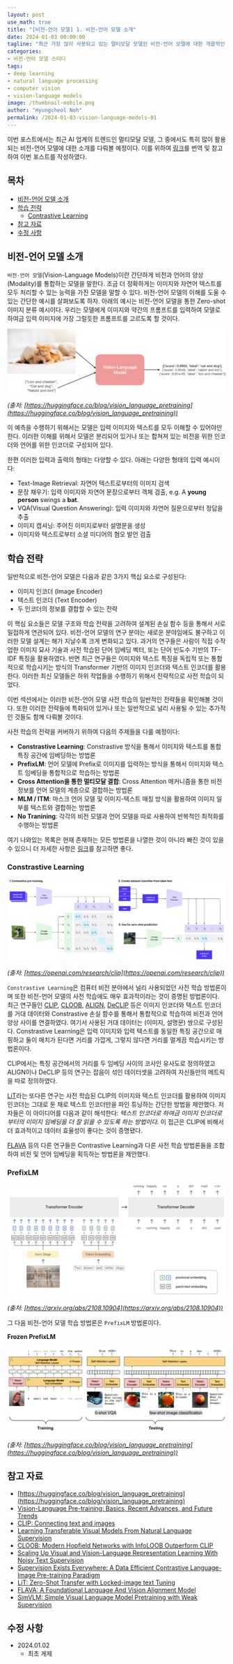 ```yaml
---
layout: post
use_math: true
title: "[비전-언어 모델] 1. 비전-언어 모델 소개"
date: 2024-01-03 00:00:00
tagline: "최근 가장 많이 사용되고 있는 멀티모달 모델인 비전-언어 모델에 대한 개괄적인 소개 포스트"
categories:
- 비전-언어 모델 스터디
tags:
- deep learning
- natural language processing
- computer vision
- vision-language models
image: /thumbnail-mobile.png
author: "Hyungcheol Noh"
permalink: /2024-01-03-vision-language-models-01
---
```


이번 포스트에서는 최근 AI 업계의 트렌드인 멀티모달 모델, 그 중에서도 특히 많이 활용되는 비전-언어 모델에 대한 소개를 다뤄볼 예정이다. 이를 위하여 [링크](https://huggingface.co/blog/vision_language_pretraining)를 번역 및 참고하여 이번 포스트를 작성하였다.

## 목차
- [비전-언어 모델 소개](#비전-언어-모델-소개)
- [학습 전략](#학습-전략)
    - [Contrastive Learning](#constrastive-learning)
- [참고 자료](#참고-자료)
- [수정 사항](#수정-사항)

## 비전-언어 모델 소개
`비전-언어 모델`(Vision-Language Models)이란 간단하게 비전과 언어의 양상(Modality)를 통합하는 모델을 말한다. 조금 더 정확하게는 이미지와 자연어 텍스트를 모두 처리할 수 있는 능력을 가진 모델을 말할 수 있다. 비전-언어 모델의 이해를 도울 수 있는 간단한 예시를 살펴보도록 하자. 아래의 예시는 비전-언어 모델을 통한 Zero-shot 이미지 분류 예시이다. 우리는 모델에게 이미지와 약간의 프롬프트를 입력하여 모델로 하여금 입력 이미지에 가장 그럴듯한 프롬프트를 고르도록 할 것이다.

![](assets/img/2024-01-03-vision-language-models-01/zero-shot-image-classification.png)

*(출처: [https://huggingface.co/blog/vision_language_pretraining](https://huggingface.co/blog/vision_language_pretraining))*

이 예측을 수행하기 위해서는 모델은 입력 이미지와 텍스트를 모두 이해할 수 있어야만 한다. 이러한 이해를 위해서 모델은 분리되어 있거나 또는 합쳐져 있는 비전을 위한 인코더와 언어를 위한 인코더로 구성되어 있다.

한편 이러한 입력과 출력의 형태는 다양할 수 있다. 아래는 다양한 형태의 입력 예시이다:
- Text-Image Retrieval: 자연어 텍스트로부터의 이미지 검색
- 문장 채우기: 입력 이미지와 자연어 문장으로부터 객체 검출, e.g. A **young person** swings a **bat**.
- VQA(Visual Question Answering): 입력 이미지와 자연어 질문으로부터 정답을 추출
- 이미지 캡셔닝: 주어진 이미지로부터 설명문을 생성
- 이미지와 텍스트로부터 소셜 미디어의 혐오 발언 검출

## 학습 전략
일반적으로 비전-언어 모델은 다음과 같은 3가지 핵십 요소로 구성된다:
- 이미지 인코더 (Image Encoder)
- 텍스트 인코더 (Text Encoder)
- 두 인코더의 정보를 결합할 수 있는 전략

이 핵심 요소들은 모델 구조와 학습 전략을 고려하여 설계된 손실 함수 등을 통해서 서로 밀접하게 연관되어 있다. 비전-언어 모델의 연구 분야는 새로운 분야임에도 불구하고 이러한 모델 설계는 해가 지날수록 크게 변화되고 있다. 과거의 연구들은 사람이 직접 수작업한 이미지 묘사 기술과 사전 학습된 단어 임베딩 벡터, 또는 단어 빈도수 기반의 TF-IDF 특징을 활용하였다. 반면 최근 연구들은 이미지와 텍스트 특징을 독립적 또는 통합적으로 학습시키는 방식의 Transformer 기반의 이미지 인코더와 텍스트 인코더를 활용한다. 이러한 최신 모델들은 하위 작업들을 수행하기 위해서 전략적으로 사전 학습이 되었다.

이번 섹션에서는 이러한 비전-언어 모델 사전 학습의 일반적인 전략들을 확인해볼 것이다. 또한 이러한 전략들에 특화되어 있거나 또는 일반적으로 널리 사용될 수 있는 추가적인 것들도 함께 다뤄볼 것이다.

사전 학습의 전략을 커버하기 위하여 다음의 주제들을 다룰 예정이다:
- **Constrastive Learning**: Constrastive 방식을 통해서 이미지와 텍스트를 통합 특징 공간에 임베딩하는 방법론
- **PrefixLM**: 언어 모델에 Prefix로 이미지를 입력하는 방식을 통해서 이미지와 텍스트 임베딩을 통합적으로 학습하는 방법론
- **Cross Attention을 통한 멀티모달 결합**: Cross Attention 메커니즘을 통한 비전 정보를 언어 모델의 계층으로 결합하는 방법론
- **MLM / ITM**: 마스크 언어 모델 및 이미지-텍스트 매칭 방식을 활용하여 이미지 일부를 텍스트와 결합하는 방법론
- **No Tranining**: 각각의 비전 모델과 언어 모델을 따로 사용하여 반복적인 최적화를 수행하는 방법론

여기 나와있는 목록은 현재 존재하는 모든 방법론을 나열한 것이 아니라 빠진 것이 있을 수 있으니 더 자세한 사항은 [링크](https://arxiv.org/abs/2210.09263)를 참고하면 좋다.

### Constrastive Learning

![](assets/img/2024-01-03-vision-language-models-01/contrastive-learning.png)

*(출처: [https://openai.com/research/clip](https://openai.com/research/clip))*

`Constrastive Learning`은 컴퓨터 비전 분야에서 널리 사용되었던 사전 학습 방법론이며 또한 비전-언어 모델의 사전 학습에도 매우 효과적이라는 것이 증명된 방법론이다. 최근 연구들인 [CLIP](https://arxiv.org/abs/2103.00020), [CLOOB](https://arxiv.org/abs/2110.11316), [ALIGN](https://arxiv.org/abs/2102.05918), [DeCLIP](https://arxiv.org/abs/2110.05208) 등은 이미지 인코더와 텍스트 인코더를 거대 데이터와 Constrastive 손실 함수를 통해서 통합적으로 학습하여 비전과 언어 양상 사이를 연결하였다. 여기서 사용된 거대 데이터는 (이미지, 설명문) 쌍으로 구성된다. Constrastive Learning은 입력 이미지와 입력 텍스트를 동일한 특징 공간으로 매핑하고 둘이 매치가 된다면 거리를 가깝게, 그렇지 않다면 거리를 멀게끔 학습시키는 방법론이다.

CLIP에서는 특징 공간에서의 거리를 두 임베딩 사이의 코사인 유사도로 정의하였고 ALIGN이나 DeCLIP 등의 연구는 잡음이 섞인 데이터셋을 고려하여 자신들만의 메트릭을 따로 정의하였다.

[LiT](https://arxiv.org/abs/2111.07991)라는 또다른 연구는 사전 학습된 CLIP의 이미지와 텍스트 인코더를 활용하여 이미지 인코더는 그대로 둔 채로 텍스트 인코더만을 파인 튜닝하는 간단한 방법을 제안했다. 저자들은 이 아이디어를 다음과 같이 해석한다: *텍스트 인코더로 하여금 이미지 인코더로부터의 이미지 임베딩을 더 잘 읽을 수 있도록 하는 방법이다.* 이 접근은 CLIP에 비해서 더 효과적이고 데이터 효율성이 좋다는 것이 증명됐다.

[FLAVA](https://arxiv.org/abs/2112.04482) 등의 다른 연구들은 Contrastive Learning과 다른 사전 학습 방법론들을 조합하여 비전 및 언어 임베딩을 획득하는 방법론을 제안했다.

### PrefixLM

![](assets/img/2024-01-03-vision-language-models-01/prefixLM.png)

*(출처: [https://arxiv.org/abs/2108.10904](https://arxiv.org/abs/2108.10904))*

그 다음 비전-언어 모델 학습 방법론은 `PrefixLM` 방법론이다.

**Frozen PrefixLM**

![](assets/img/2024-01-03-vision-language-models-01/frozen-prefixLM.png)

*(출처: [https://huggingface.co/blog/vision_language_pretraining](https://huggingface.co/blog/vision_language_pretraining))*

## 참고 자료
- [https://huggingface.co/blog/vision_language_pretraining](https://huggingface.co/blog/vision_language_pretraining)
- [Vision-Language Pre-training: Basics, Recent Advances, and Future Trends](https://arxiv.org/abs/2210.09263)
- [CLIP: Connecting text and images](https://openai.com/research/clip)
- [Learning Transferable Visual Models From Natural Language Supervision](https://arxiv.org/abs/2103.00020)
- [CLOOB: Modern Hopfield Networks with InfoLOOB Outperform CLIP](https://arxiv.org/abs/2110.11316)
- [Scaling Up Visual and Vision-Language Representation Learning With Noisy Text Supervision](https://arxiv.org/abs/2102.05918)
- [Supervision Exists Everywhere: A Data Efficient Contrastive Language-Image Pre-training Paradigm](https://arxiv.org/abs/2110.05208)
- [LiT: Zero-Shot Transfer with Locked-image text Tuning](https://arxiv.org/abs/2111.07991)
- [FLAVA: A Foundational Language And Vision Alignment Model](https://arxiv.org/abs/2112.04482)
- [SimVLM: Simple Visual Language Model Pretraining with Weak Supervision](https://arxiv.org/abs/2108.10904)

## 수정 사항
- 2024.01.02
    - 최초 게제